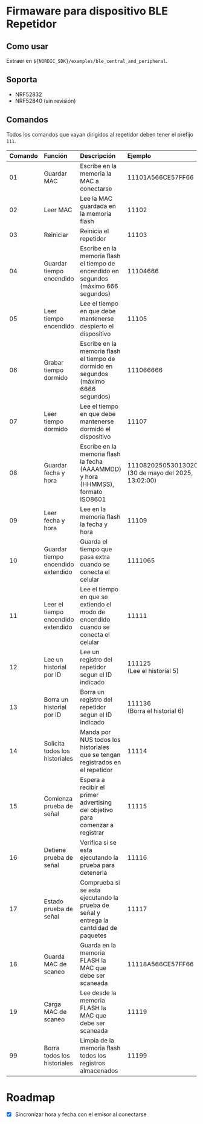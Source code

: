 # Firmaware para dispositivo BLE Repetidor

## Como usar
Extraer en `${NORDIC_SDK}/examples/ble_central_and_peripheral`.

## Soporta
- NRF52832
- NRF52840 (sin revisión)

## Comandos
Todos los comandos que vayan dirigidos al repetidor deben tener el prefijo `111`.

| Comando | Función                            | Descripción                                                                           | Ejemplo                                                  |
| :------ | :--------------------------------- | :-----------------------------------------------------------------------------------  | :------------------------------------------------------- |
| 01      | Guardar MAC                        | Escribe en la memoria la MAC a conectarse                                             | 11101A566CE57FF66                                        |
| 02      | Leer MAC                           | Lee la MAC guardada en la memoria flash                                               | 11102                                                    |
| 03      | Reiniciar                          | Reinicia el repetidor                                                                 | 11103                                                    |
| 04      | Guardar tiempo encendido           | Escribe en la memoria flash el tiempo de encendido en segundos (máximo 666 segundos)  | 11104666                                                 |
| 05      | Leer tiempo encendido              | Lee el tiempo en que debe mantenerse despierto el dispositivo                         | 11105                                                    |
| 06      | Grabar tiempo dormido              | Escribe en la memoria flash el tiempo de dormido en segundos (máximo 6666 segundos)   | 111066666                                                |
| 07      | Leer tiempo dormido                | Lee el tiempo en que debe mantenerse dormido el dispositivo                           | 11107                                                    |
| 08      | Guardar fecha y hora               | Escribe en la memoria flash la fecha (AAAAMMDD) y hora (HHMMSS), formato ISO8601      | 1110820250530130200 <br> (30 de mayo del 2025, 13:02:00) |
| 09      | Leer fecha y hora                  | Lee en la memoria flash la fecha y hora                                               | 11109                                                    |
| 10      | Guardar tiempo encendido extendido | Guarda el tiempo que pasa extra cuando se conecta el celular                          | 1111065                                                  |
| 11      | Leer el tiempo encendido extendido | Lee el tiempo en que se extiendo el modo de encendido cuando se conecta el celular    | 11111                                                    |
| 12      | Lee un historial por ID            | Lee un registro del repetidor segun el ID indicado                                    | 111125 <br> (Lee el historial 5)                         |
| 13      | Borra un historial por ID          | Borra un registro del repetidor segun el ID indicado                                  | 111136 <br> (Borra el historial 6)                       |
| 14      | Solicita todos los historiales     | Manda por NUS todos los historiales que se tengan registrados en el repetidor         | 11114                                                    |
| 15      | Comienza prueba de señal           | Espera a recibir el primer advertising del objetivo para comenzar a registrar         | 11115                                                    |
| 16      | Detiene prueba de señal            | Verifica si se esta ejecutando la prueba para detenerla                               | 11116                                                    |
| 17      | Estado prueba de señal             | Comprueba si se esta ejecutando la prueba de señal y entrega la cantdidad de paquetes | 11117                                                    |
| 18      | Guarda MAC de scaneo               | Guarda en la memoria FLASH la MAC que debe ser scaneada                               | 11118A566CE57FF66                                        |
| 19      | Carga MAC de scaneo                | Lee desde la memoria FLASH la MAC que debe ser scaneada                               | 11119                                                    |
| 99      | Borra todos los historiales        | Limpia de la memoria flash todos los registros almacenados                            | 11199                                                    |

# Roadmap
- [X] Sincronizar hora y fecha con el emisor al conectarse

